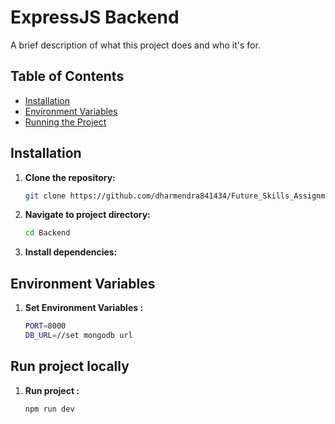 # ExpressJS Backend

A brief description of what this project does and who it's for.

## Table of Contents

- [Installation](#installation)
- [Environment Variables](#environment-variables)
- [Running the Project](#running-the-project)

## Installation

1. **Clone the repository:**

   ```bash
   git clone https://github.com/dharmendra841434/Future_Skills_Assignment.git
   ```

2. **Navigate to project directory:**

   ```bash
   cd Backend
   ```

3. **Install dependencies:**

## Environment Variables

1. **Set Environment Variables :**

   ```bash
   PORT=8000
   DB_URL=//set mongodb url
   ```

## Run project locally

1. **Run project :**
   ```bash
   npm run dev
   ```
